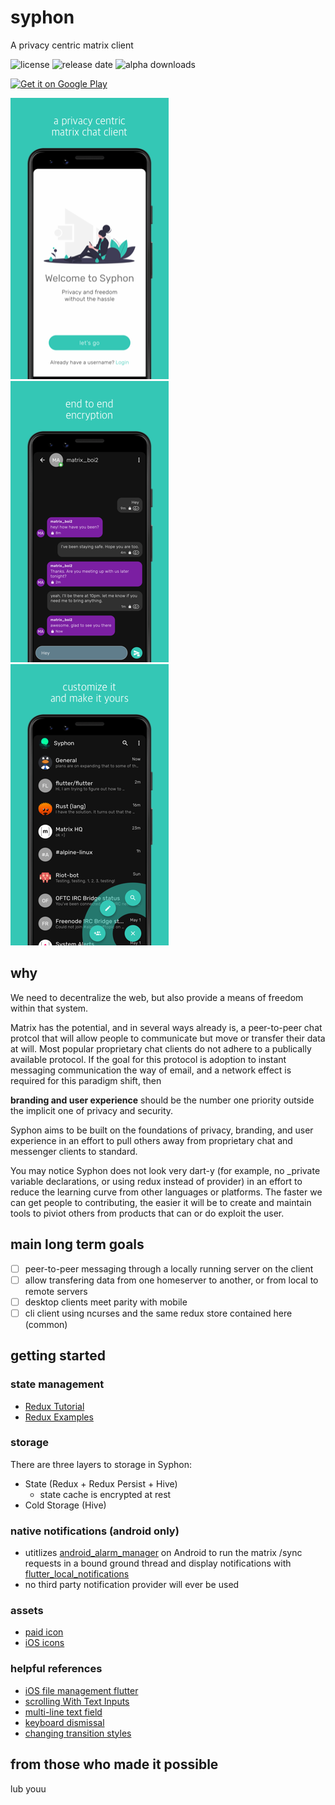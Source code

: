 # syphon

A privacy centric matrix client
 

![license](https://img.shields.io/github/license/syphon-org/syphon)
![release date](https://img.shields.io/github/release-date/syphon-org/syphon)
![alpha downloads](https://img.shields.io/github/downloads/syphon-org/syphon/v0.0.13-alpha/total)

<a href='https://play.google.com/store/apps/details?id=org.tether.tether'><img  height="80px" style="max-width:100%;" alt='Get it on Google Play' src='https://play.google.com/intl/en_us/badges/static/images/badges/en_badge_web_generic.png' /></a>
 
![Login Screenshot](assets/screenshots/01-android-tiny.png) 
![End To End Chat Screenshot](assets/screenshots/03-android-tiny.png) 
![Expanded Home Screenshot](assets/screenshots/05-android-tiny.png)


## why
We need to decentralize the web, but also provide a means of freedom within that system. 

Matrix has the potential, and in several ways already is, a peer-to-peer chat protcol that will allow people to communicate but move or transfer their data at will. Most popular proprietary chat clients do not adhere to a publically available protocol. If the goal for this protocol is adoption to instant messaging communication the way of email, and a network effect is required for this paradigm shift, then

**branding and user experience** should be the number one priority outside the implicit one of privacy and security. 

Syphon aims to be built on the foundations of privacy, branding, and user experience in an effort to pull others away from proprietary chat and messenger clients to  standard.

You may notice Syphon does not look very dart-y (for example, no \_private variable declarations, or using redux instead of provider) in an effort to reduce the learning curve from other languages or platforms. The faster we can get people to contributing, the easier it will be to create and maintain tools to piviot others from products that can or do exploit the user.

## main long term goals
- [ ] peer-to-peer messaging through a locally running server on the client
- [ ] allow transfering data from one homeserver to another, or from local to remote servers
- [ ] desktop clients meet parity with mobile
- [ ] cli client using ncurses and the same redux store contained here (common)

## getting started

### state management
- [Redux Tutorial](https://www.netguru.com/codestories/-implement-redux-with-flutter-app)
- [Redux Examples](https://github.com/brianegan/flutter_architecture_samples/blob/master/firestore_redux/)

### storage
There are three layers to storage in Syphon:
- State (Redux + Redux Persist +  Hive)
    * state cache is encrypted at rest
- Cold Storage (Hive)

### native notifications (android only)
- utitlizes [android_alarm_manager](https://pub.dev/packages?q=background_alarm_manager) on Android to run the matrix /sync requests in a bound ground thread and display notifications with [flutter_local_notifications](https://pub.dev/packages/flutter_local_notifications)
- no third party notification provider will ever be used

### assets
- [paid icon](https://thenounproject.com/search/?q=polygon&i=2596282)
- [iOS icons](https://github.com/smallmuou/ios-icon-generator)

### helpful references
- [iOS file management flutter](https://stackoverflow.com/questions/55220612/how-to-save-a-text-file-in-external-storage-in-ios-using-flutter)
- [scrolling With Text Inputs](https://github.com/flutter/flutter/issues/13339)
- [multi-line text field](https://stackoverflow.com/questions/45900387/multi-line-textfield-in-flutter)
- [keyboard dismissal](https://stackoverflow.com/questions/55863766/how-to-prevent-keyboard-from-dismissing-on-pressing-submit-key-in-flutter)
- [changing transition styles](https://stackoverflow.com/questions/50196913/how-to-change-navigation-animation-using-flutter)


## from those who made it possible
lub youu

